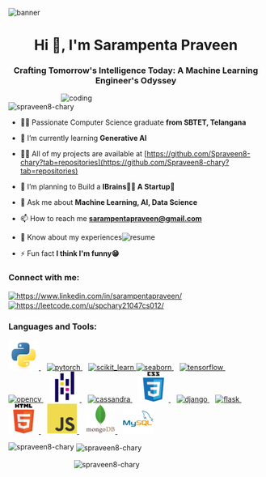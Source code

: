 ![banner](https://github.com/Spraveen8-chary/Spraveen8-chary/assets/108536707/eb99be03-5a6e-4274-a0b0-d18396b85ac3)

<h1 align="center">Hi 👋, I'm Sarampenta Praveen</h1>
<h3 align="center">Crafting Tomorrow's Intelligence Today: A Machine Learning Engineer's Odyssey</h3>

<img src="https://camo.githubusercontent.com/19db51af5f90f1b152bc0b9078f5fe97053955be5074f03f17019c70345bdcdb/68747470733a2f2f6d69726f2e6d656469756d2e636f6d2f6d61782f313336302f302a37513379765349765f7430696f4a2d5a2e676966" align="right" alt="coding" width="400">

<p align="left"> <img src="https://komarev.com/ghpvc/?username=spraveen8-chary&label=Profile%20views&color=0e75b6&style=flat" alt="spraveen8-chary" /> </p>

- 👩‍💻 Passionate Computer Science graduate **from SBTET, Telangana**

- 🌱 I’m currently learning **Generative AI**

- 👨‍💻 All of my projects are available at [https://github.com/Spraveen8-chary?tab=repositories](https://github.com/Spraveen8-chary?tab=repositories)

- 🔭 I’m planning to Build a **IBrains👀🧠 A Startup🏢**

- 💬 Ask me about **Machine Learning, AI, Data Science**

- 📫 How to reach me **sarampentapraveen@gmail.com**

- 📄 Know about my experiences![resume](https://github.com/Spraveen8-chary/Spraveen8-chary/commits?author=Spraveen8-chary)

- ⚡ Fun fact **I think I'm funny😁**

<h3 align="left">Connect with me:</h3>
<p align="left">
<a href="https://www.linkedin.com/in/sarampentapraveen/" target="blank"><img align="center" src="https://raw.githubusercontent.com/rahuldkjain/github-profile-readme-generator/master/src/images/icons/Social/linked-in-alt.svg" alt="https://www.linkedin.com/in/sarampentapraveen/" height="30" width="40" /></a>
<a href="https://www.leetcode.com/https://leetcode.com/u/spchary21047cs012/" target="blank"><img align="center" src="https://raw.githubusercontent.com/rahuldkjain/github-profile-readme-generator/master/src/images/icons/Social/leet-code.svg" alt="https://leetcode.com/u/spchary21047cs012/" height="30" width="40" /></a>
</p>

<h3 align="left">Languages and Tools:</h3>
<p align="left"> 

  <a href="https://www.python.org" target="_blank" rel="noreferrer" > <img src="https://raw.githubusercontent.com/devicons/devicon/master/icons/python/python-original.svg" alt="python" width="60" height="60"/> </a> &nbsp;&nbsp;
<a href="https://pytorch.org/" target="_blank" rel="noreferrer"> <img src="https://www.vectorlogo.zone/logos/pytorch/pytorch-icon.svg" alt="pytorch" width="60" height="60"/> </a> &nbsp;&nbsp;
<a href="https://scikit-learn.org/" target="_blank" rel="noreferrer"> <img src="https://upload.wikimedia.org/wikipedia/commons/0/05/Scikit_learn_logo_small.svg" alt="scikit_learn" width="60" height="60"/> </a>
<a href="https://seaborn.pydata.org/" target="_blank" rel="noreferrer"> <img src="https://seaborn.pydata.org/_images/logo-mark-lightbg.svg" alt="seaborn" width="60" height="60"/> </a> &nbsp;&nbsp;
<a href="https://www.tensorflow.org" target="_blank" rel="noreferrer"> <img src="https://www.vectorlogo.zone/logos/tensorflow/tensorflow-icon.svg" alt="tensorflow" width="60" height="60"/> </a> &nbsp;&nbsp;
<a href="https://opencv.org/" target="_blank" rel="noreferrer"> <img src="https://www.vectorlogo.zone/logos/opencv/opencv-icon.svg" alt="opencv" width="60" height="60"/> </a> &nbsp;&nbsp;
<a href="https://pandas.pydata.org/" target="_blank" rel="noreferrer"> <img src="https://raw.githubusercontent.com/devicons/devicon/2ae2a900d2f041da66e950e4d48052658d850630/icons/pandas/pandas-original.svg" alt="pandas" width="60" height="60"/> </a> &nbsp;&nbsp;
<a href="https://cassandra.apache.org/" target="_blank" rel="noreferrer"> <img src="https://www.vectorlogo.zone/logos/apache_cassandra/apache_cassandra-icon.svg" alt="cassandra" width="60" height="60"/> </a> &nbsp;&nbsp;
<a href="https://www.w3schools.com/css/" target="_blank" rel="noreferrer"> <img src="https://raw.githubusercontent.com/devicons/devicon/master/icons/css3/css3-original-wordmark.svg" alt="css3" width="60" height="60"/> </a> &nbsp;&nbsp;
<a href="https://www.djangoproject.com/" target="_blank" rel="noreferrer"> <img src="https://cdn.worldvectorlogo.com/logos/django.svg" alt="django" width="40" height="40"/> </a>  &nbsp;&nbsp;
<a href="https://flask.palletsprojects.com/" target="_blank" rel="noreferrer"> <img src="https://www.vectorlogo.zone/logos/pocoo_flask/pocoo_flask-icon.svg" alt="flask" width="40" height="40"/> </a> &nbsp;&nbsp;
<a href="https://www.w3.org/html/" target="_blank" rel="noreferrer"> <img src="https://raw.githubusercontent.com/devicons/devicon/master/icons/html5/html5-original-wordmark.svg" alt="html5" width="60" height="60"/> </a> &nbsp;&nbsp;
<a href="https://developer.mozilla.org/en-US/docs/Web/JavaScript" target="_blank" rel="noreferrer"> <img src="https://raw.githubusercontent.com/devicons/devicon/master/icons/javascript/javascript-original.svg" alt="javascript" width="60" height="60"/> </a> &nbsp;&nbsp;
<a href="https://www.mongodb.com/" target="_blank" rel="noreferrer"> <img src="https://raw.githubusercontent.com/devicons/devicon/master/icons/mongodb/mongodb-original-wordmark.svg" alt="mongodb" width="60" height="60"/> </a> &nbsp;&nbsp;
<a href="https://www.mysql.com/" target="_blank" rel="noreferrer"> <img src="https://raw.githubusercontent.com/devicons/devicon/master/icons/mysql/mysql-original-wordmark.svg" alt="mysql" width="60" height="60"/> </a>
</p>
<p><img height="200" align="left" src="https://github-readme-stats.vercel.app/api/top-langs?username=spraveen8-chary&show_icons=true&locale=en&layout=compact" alt="spraveen8-chary" /></p>

<p>&nbsp;<img height="200" align="center" src="https://github-readme-stats.vercel.app/api?username=spraveen8-chary&show_icons=true&locale=en" alt="spraveen8-chary" /></p>

<p><img align="center" src="https://github-readme-streak-stats.herokuapp.com/?user=spraveen8-chary&" alt="spraveen8-chary" /></p>

